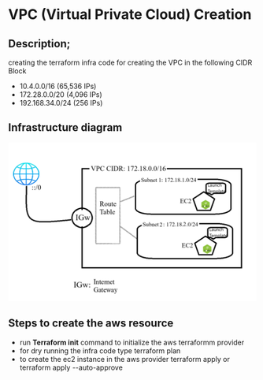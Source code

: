# VPC (Virtual Private Cloud) Creation

## Description;
   creating the terraform infra code for creating the VPC in the following CIDR Block

* 10.4.0.0/16  (65,536 IPs)
* 172.28.0.0/20 (4,096 IPs)
* 192.168.34.0/24 (256 IPs)


## Infrastructure diagram

![Deployment](https://github.com/luchichang/InfrastructureAsCode-IAC/blob/main/LocalState/VPC-creation/Container%20DeploymentInfra%20Code%20Terraform.png?raw=true)

## Steps to create the aws resource
 
 * run __Terraform init__ command to initialize the aws terraformm provider
 * for dry running the infra code type
     terraform plan
 * to create the ec2 instance in the aws provider
     terraform apply 
 or
     terraform apply --auto-approve
